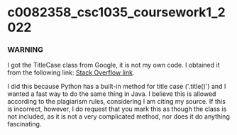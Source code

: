 # c0082358_csc1035_coursework1_2022

### WARNING

I got the TitleCase class from Google, it is not
my own code. I obtained it from the following link:
[Stack Overflow link](https://stackoverflow.com/questions/1086123/is-there-a-method-for-string-conversion-to-title-case).

I did this because Python has a built-in method for
title case ('.title()') and I wanted a fast way to 
do the same thing in Java. I believe this is allowed
according to the plagiarism rules, considering I am 
citing my source. If this is incorrect, however, I do
request that you mark this as though the class is not
included, as it is not a very complicated method, nor
does it do anything fascinating.
